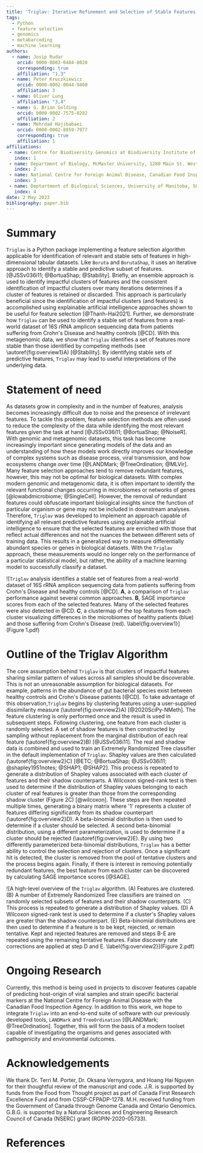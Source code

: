 ```yaml
---
title: 'Triglav: Iterative Refinement and Selection of Stable Features Using Shapley Values'
tags:
  - Python
  - feature selection
  - genomics
  - metabarcoding
  - machine learning
authors:
  - name: Josip Rudar
    orcid: 0000-0003-0484-8028
    corresponding: true
    affiliation: "1,3"
  - name: Peter Kruczkiewicz
    orcid: 0000-0002-0044-9460
    affiliation: 3
  - name: Oliver Lung
    affiliation: "3,4"
  - name: G. Brian Golding
    orcid: 0000-0002-7575-0282
    affiliation: 2
  - name: Mehrdad Hajibabaei
    orcid: 0000-0002-8859-7977
    corresponding: true
    affiliation: 1
affiliations:
 - name: Centre for Biodiversity Genomics at Biodiversity Institute of Ontario and Department of Integrative Biology, University of Guelph, 50 Stone Road East, Guelph, ON, N1G 2W1, Canada
   index: 1
 - name: Department of Biology, McMaster University, 1280 Main St. West, Hamilton, ON, L8S 4K1, Canada
   index: 2
 - name: National Centre for Foreign Animal Disease, Canadian Food Inspection Agency, Winnipeg, Manitoba, Canada
   index: 3
 - name: Deptartment of Biological Sciences, University of Manitoba, 50 Sifton Road, Winnipeg, Manitoba R3T 2N2 Canada.
   index: 4
date: 2 May 2023
bibliography: paper.bib
---
```


# Summary

`Triglav` is a Python package implementing a feature selection algorithm applicable for identification 
of relevant and stable sets of features in high-dimensional tabular datasets. Like `Boruta` and `BorutaShap`, it uses an iterative approach to 
identify a stable and predictive subset of features. [@JSSv036i11; @BortuaShap; @Stability].
Briefly, an ensemble approach is used to identify impactful clusters of features and the consistent identification 
of impactful clusters over many iterations determines if a cluster of features is retained or discarded. 
This approach is particularly beneficial since the identification of impactful clusters (and features) is accomplished using explainable artificial 
intelligence approaches shown to be useful for feature selection [@Thanh-Hai2021]. 
Further, we demonstrate how `Triglav` can be used to identify a stable set of features from a real-world dataset of 16S rRNA amplicon sequencing data from patients 
suffering from Crohn's Disease and healthy controls [@CD]. 
With this metagenomic data, we show that `Triglav` identifies a set of features more stable than those identified by competing methods (see \autoref{fig:overview1}A) [@Stability]. 
By identifying stable sets of predictive features, `Triglav` may lead to useful interpretations of the underlying data.

# Statement of need

As datasets grow in complexity and in the number of features, analysis becomes increasingly difficult due to noise and the presence of irrelevant features.
To tackle this problem, feature selection methods are often used to reduce the complexity of the data while identifying the most relevant
features given the task at hand [@JSSv036i11; @BortuaShap; @NoiseR]. With genomic and metagenomic datasets, this task has become increasingly important since generating 
models of the data and an understanding of how these models work directly improves our knowledge of complex systems such as disease process, 
viral transmission, and how ecosystems change over time [@LANDMark; @TreeOrdination; @MLVir]. Many feature selection approaches tend to remove redundant features, however, 
this may not be optimal for biological datasets. With complex modern genomic and metagenomic data, it is often important to identify the 
relevant functional changes occurring in microbiomes or networks of genes [@lowabdmicrobiome; @SingleCell]. However, the removal of redundant 
features could obfuscate important biological insights since the function of particular organism or gene may not be included in downstream analyses. 
Therefore, `Triglav` was developed to implement an approach capable of identifying all relevant predictive features using explainable artificial
intelligence to ensure that the selected features are enriched with those that reflect actual differences and not the nuances the between different sets of training data. 
This results in a generalized way to measure differentially abundant species or genes in biological datasets. 
With the `Triglav` approach, these measurements would no longer rely on the performance of a particular statistical model, but rather, the ability of a 
machine learning model to successfully classify a dataset.

![`Triglav` analysis identifies a stable set of features from a real-world dataset of 16S rRNA amplicon sequencing data from patients suffering from Crohn's Disease and healthy controls [@CD].
**A**, a comparison of `Triglav` performance against several common approaches.
**B**, SAGE importance scores from each of the selected features.
Many of the selected features were also detected in @CD.
**C**, a clustermap of the top features from each cluster visualizing differences in the microbiomes of healthy patients (blue) and those suffering from Crohn's Disease (red).
\label{fig:overview1}](Figure 1.pdf)

# Outline of the Triglav Algorithm

The core assumption behind `Triglav` is that clusters of impactful features sharing similar pattern of values across all samples should be discoverable. 
This is not an unreasonable assumption for biological datasets. For example, patterns in the abundance of gut bacterial species exist between healthy controls and Crohn's Disease patients [@CD].
To take advantage of this observation,`Triglav` begins by clustering features using a user-supplied dissimilarity measure (\autoref{fig:overview2}A) [@2020SciPy-NMeth]. The feature clustering
is only performed once and the result is used in subsequent steps.
Following clustering, one feature from each cluster is randomly selected. A set of shadow features is then constructed by sampling without replacement from the marginal distribution of each real feature (\autoref{fig:overview2}B) [@JSSv036i11].
The real and shadow data is combined and used to train an Extremely Randomized Tree classifier in the default implementation of `Triglav`. Shapley values are then calculated (\autoref{fig:overview2}C) [@ETC; @BortuaShap; @JSSv036i11; @shapley1951notes; @SHAP1; @SHAP2]. 
This process is repeated to generate a distribution of Shapley values associated with each cluster of features and their shadow counterparts.
A Wilcoxon signed-rank test is then used to determine if the distribution of Shapley values belonging to each cluster of real features is greater than those from the corresponding shadow cluster (Figure 2C) [@wilcoxon]. 
These steps are then repeated multiple times, generating a binary matrix where '1' represents a cluster of features differing significantly from its shadow counterpart (\autoref{fig:overview2}D).
A beta-binomial distribution is then used to determine if a cluster should be selected. A second beta-binomial distribution,
using a different parameterization, is used to determine if a cluster should be rejected (\autoref{fig:overview2}E).
By using two differently parameterized beta-binomial distributions, `Triglav` has a better ability to control the selection and rejection of clusters. Once a significant hit is detected, the cluster is removed from the pool of tentative clusters
and the process begins again. Finally, if there is interest in removing potentially redundant features, the best feature from each cluster can be discovered by calculating SAGE importance scores [@SAGE]. 

![A high-level overview of the `Triglav` algorithm. (A) Features are clustered. (B) A number of Extremely Randomized Tree classifiers are trained on randomly selected subsets of features and their shadow counterparts.
(C) This process is repeated to generate a distribution of Shapley values. (D) A Wilcoxon signed-rank test is used to determine if a cluster's Shapley values are greater than the shadow counterpart. (E) Beta-binomial distributions
are then used to determine if a feature is to be kept, rejected, or remain tentative. Kept and rejected features are removed and steps B-E are repeated using the remaining tentative features. 
False discovery rate corrections are applied at step D and E.
\label{fig:overview2}](Figure 2.pdf)

# Ongoing Research

Currently, this method is being used in projects to discover features capable of predicting host-origin of viral samples and strain
specific bacterial markers at the National Centre for Foreign Animal Disease with the Canadian Food Inspection Agency. In addition 
to this work, we hope to integrate `Triglav` into an end-to-end suite of software with our previously developed tools, `LANDMark` and 
`TreeOrdination` [@LANDMark; @TreeOrdination]. Together, this will form the basis of a modern toolset capable of investigating
the organisms and genes associated with pathogenicity and environmental outcomes.

# Acknowledgements

We thank Dr. Terri M. Porter, Dr. Oksana Vernygora, and Hoang Hai Nguyen for their thoughtful review of the manuscript and code.
J.R. is supported by funds from the Food from Thought project as part of Canada First Research Excellence Fund and from CSSP-CFPADP-1278. 
M.H. received funding from the Government of Canada through Genome Canada and Ontario Genomics. G.B.G. is supported by a Natural 
Sciences and Engineering Research Council of Canada (NSERC) grant (RGPIN-2020-05733).

# References